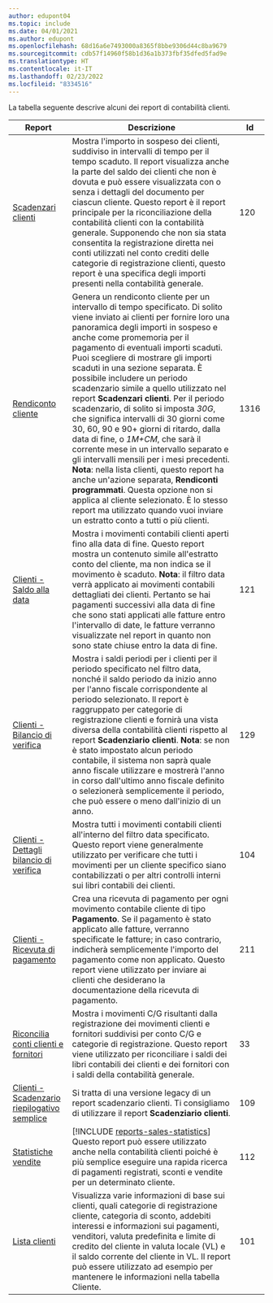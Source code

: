 ```yaml
---
author: edupont04
ms.topic: include
ms.date: 04/01/2021
ms.author: edupont
ms.openlocfilehash: 68d16a6e7493000a8365f8bbe9306d44c8ba9679
ms.sourcegitcommit: cdb57f14960f58b1d36a1b373fbf35dfed5fad9e
ms.translationtype: HT
ms.contentlocale: it-IT
ms.lasthandoff: 02/23/2022
ms.locfileid: "8334516"
---
```

La tabella seguente descrive alcuni dei report di contabilità clienti.

| Report | Descrizione | Id | 
|--|--|--|
| [Scadenzari clienti](https://businesscentral.dynamics.com?report=120) | Mostra l'importo in sospeso dei clienti, suddiviso in intervalli di tempo per il tempo scaduto. Il report visualizza anche la parte del saldo dei clienti che non è dovuta e può essere visualizzata con o senza i dettagli del documento per ciascun cliente. Questo report è il report principale per la riconciliazione della contabilità clienti con la contabilità generale. Supponendo che non sia stata consentita la registrazione diretta nei conti utilizzati nel conto crediti delle categorie di registrazione clienti, questo report è una specifica degli importi presenti nella contabilità generale. | 120 |
| [Rendiconto cliente](https://businesscentral.dynamics.com?report=1316) | Genera un rendiconto cliente per un intervallo di tempo specificato. Di solito viene inviato ai clienti per fornire loro una panoramica degli importi in sospeso e anche come promemoria per il pagamento di eventuali importi scaduti. Puoi scegliere di mostrare gli importi scaduti in una sezione separata. È possibile includere un periodo scadenzario simile a quello utilizzato nel report **Scadenzari clienti**. Per il periodo scadenzario, di solito si imposta *30G*, che significa intervalli di 30 giorni come 30, 60, 90 e 90+ giorni di ritardo, dalla data di fine, o *1M+CM*, che sarà il corrente mese in un intervallo separato e gli intervalli mensili per i mesi precedenti. **Nota**: nella lista clienti, questo report ha anche un'azione separata, **Rendiconti programmati**. Questa opzione non si applica al cliente selezionato. È lo stesso report ma utilizzato quando vuoi inviare un estratto conto a tutti o più clienti. | 1316 |
| [Clienti - Saldo alla data](https://businesscentral.dynamics.com?report=121) | Mostra i movimenti contabili clienti aperti fino alla data di fine. Questo report mostra un contenuto simile all'estratto conto del cliente, ma non indica se il movimento è scaduto. **Nota**: il filtro data verrà applicato ai movimenti contabili dettagliati dei clienti. Pertanto se hai pagamenti successivi alla data di fine che sono stati applicati alle fatture entro l'intervallo di date, le fatture verranno visualizzate nel report in quanto non sono state chiuse entro la data di fine. | 121 | 
| [Clienti - Bilancio di verifica](https://businesscentral.dynamics.com?report=129) | Mostra i saldi periodi per i clienti per il periodo specificato nel filtro data, nonché il saldo periodo da inizio anno per l'anno fiscale corrispondente al periodo selezionato. Il report è raggruppato per categorie di registrazione clienti e fornirà una vista diversa della contabilità clienti rispetto al report **Scadenziario clienti**. **Nota**: se non è stato impostato alcun periodo contabile, il sistema non saprà quale anno fiscale utilizzare e mostrerà l'anno in corso dall'ultimo anno fiscale definito o selezionerà semplicemente il periodo, che può essere o meno dall'inizio di un anno.| 129 |
| [Clienti - Dettagli bilancio di verifica](https://businesscentral.dynamics.com?report=104) | Mostra tutti i movimenti contabili clienti all'interno del filtro data specificato. Questo report viene generalmente utilizzato per verificare che tutti i movimenti per un cliente specifico siano contabilizzati o per altri controlli interni sui libri contabili dei clienti. | 104 |
| [Clienti - Ricevuta di pagamento](https://businesscentral.dynamics.com?report=211) | Crea una ricevuta di pagamento per ogni movimento contabile cliente di tipo **Pagamento**. Se il pagamento è stato applicato alle fatture, verranno specificate le fatture; in caso contrario, indicherà semplicemente l'importo del pagamento come non applicato. Questo report viene utilizzato per inviare ai clienti che desiderano la documentazione della ricevuta di pagamento.| 211 |
| [Riconcilia conti clienti e fornitori](https://businesscentral.dynamics.com?report=33) | Mostra i movimenti C/G risultanti dalla registrazione dei movimenti clienti e fornitori suddivisi per conto C/G e categorie di registrazione. Questo report viene utilizzato per riconciliare i saldi dei libri contabili dei clienti e dei fornitori con i saldi della contabilità generale. | 33 |
| [Clienti - Scadenzario riepilogativo semplice](https://businesscentral.dynamics.com?report=109)| Si tratta di una versione legacy di un report scadenzario clienti. Ti consigliamo di utilizzare il report **Scadenziario clienti**. | 109 |
| [Statistiche vendite](https://businesscentral.dynamics.com?report=112) | [!INCLUDE [reports-sales-statistics](reports-sales-statistics.md)]<br>Questo report può essere utilizzato anche nella contabilità clienti poiché è più semplice eseguire una rapida ricerca di pagamenti registrati, sconti e vendite per un determinato cliente.| 112 |
| [Lista clienti](https://businesscentral.dynamics.com?report=101) | Visualizza varie informazioni di base sui clienti, quali categorie di registrazione cliente, categoria di sconto, addebiti interessi e informazioni sui pagamenti, venditori, valuta predefinita e limite di credito del cliente in valuta locale (VL) e il saldo corrente del cliente in VL. Il report può essere utilizzato ad esempio per mantenere le informazioni nella tabella Cliente.| 101 |